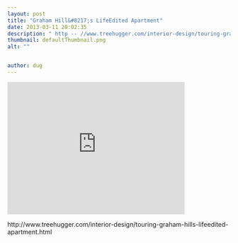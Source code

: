 ```yaml
---
layout: post
title: "Graham Hill&#8217;s LifeEdited Apartment"
date: 2013-03-11 20:02:35
description: " http -- //www.treehugger.com/interior-design/touring-graham-hills-lifeedited-apartment.html&#8230;"
thumbnail: defaultThumbnail.png
alt: ""


author: dug
---
```


<p><iframe src="http://player.vimeo.com/video/55389782" width="400" height="300" frameborder="0" webkitAllowFullScreen mozallowfullscreen allowFullScreen></iframe></p>

<p>http://www.treehugger.com/interior-design/touring-graham-hills-lifeedited-apartment.html</p>
